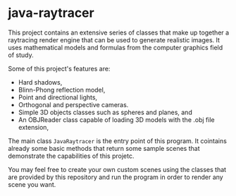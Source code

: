 # java-raytracer

This project contains an extensive series of classes that make up together a raytracing render engine that can be used to generate realistic images. It uses mathematical models and formulas from the computer graphics field of study.

Some of this project's features are:
- Hard shadows,
- Blinn-Phong reflection model,
- Point and directional lights,
- Orthogonal and perspective cameras.
- Simple 3D objects classes such as spheres and planes, and
- An OBJReader class capable of loading 3D models with the .obj file extension,

The main class ```JavaRaytracer``` is the entry point of this program. It cointains already some basic methods that return some sample scenes that
demonstrate the capabilities of this projetc.

You may feel free to create your own custom scenes using the classes that are provided by this repository and run the program in order to render
any scene you want.
